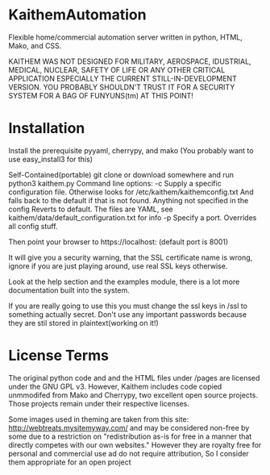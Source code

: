 KaithemAutomation
=================

Flexible home/commercial automation server written in python, HTML, Mako, and CSS.

KAITHEM WAS NOT DESIGNED FOR MILITARY, AEROSPACE, IDUSTRIAL,
MEDICAL, NUCLEAR, SAFETY OF LIFE OR ANY OTHER CRITICAL APPLICATION
ESPECIALLY THE CURRENT STILL-IN-DEVELOPMENT VERSION. YOU PROBABLY SHOULDN'T TRUST IT FOR
A SECURITY SYSTEM FOR A BAG OF FUNYUNS(tm) AT THIS POINT! 

Installation
============
Install the prerequisite pyyaml, cherrypy, and mako (You probably want to use easy_install3 for this)

Self-Contained(portable)
git clone or download somewhere and run python3 kaithem.py
Command line options:
    -c
        Supply a specific configuration file. Otherwise looks for /etc/kaithem/kaithemconfig.txt
        And falls back to the default if that is not found. Anything not specified in the config
        Reverts to default. The files are YAML, see kaithem/data/default_configuration.txt for info
    -p
        Specify a port. Overrides all config stuff.


Then point your browser to https://localhost:<yourport> (default port is 8001)


It will give you a security warning, that the SSL certificate name is wrong,
ignore if you are just playing around, use real SSL keys otherwise.

Look at the help section and the examples module, there is a lot more documentation built into the system.


If you are really going to use this you must change the ssl keys in /ssl to something actually secret.
Don't use any important passwords because they are stil stored in plaintext(working on it!)

License Terms
=============
The original python code and and the HTML files under /pages are licensed under the GNU GPL v3.
However, Kaithem includes code copied unmmodifed from Mako and Cherrypy, two excellent open source projects.
Those projects remain under their respective licenses.

Some images used in theming are taken from this site: http://webtreats.mysitemyway.com/ and may be considered non-free
by some due to a restriction on "redistribution as-is for free in a manner that directly competes with our own websites."
However they are royalty free for personal and commercial use ad do not require attribution, So I consider them appropriate
for an open project

